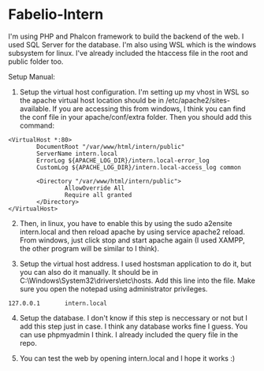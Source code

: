 # Fabelio-Intern

I'm using PHP and Phalcon framework to build the backend of the web. I used SQL Server for the database. I'm also using WSL which is the windows subsystem for linux. 
I've already included the htaccess file in the root and public folder too. 

Setup Manual:
1. Setup the virtual host configuration. I'm setting up my vhost in WSL so the apache virtual host location should be in /etc/apache2/sites-available.
If you are accessing this from windows, I think you can find the conf file in your apache/conf/extra folder. Then you should add this command:

```
<VirtualHost *:80>
        DocumentRoot "/var/www/html/intern/public"
        ServerName intern.local
        ErrorLog ${APACHE_LOG_DIR}/intern.local-error_log
        CustomLog ${APACHE_LOG_DIR}/intern.local-access_log common

        <Directory "/var/www/html/intern/public">
                AllowOverride All
                Require all granted
        </Directory>
</VirtualHost>
```

2. Then, in linux, you have to enable this by using the sudo a2ensite intern.local and then reload apache by using service apache2 reload. From windows, just click stop and start
apache again (I used XAMPP, the other program will be similar to I think).

3. Setup the virtual host address. I used hostsman application to do it, but you can also do it manually. It should be in C:\Windows\System32\drivers\etc\hosts. 
Add this line into the file. Make sure you open the notepad using administrator privileges.

```
127.0.0.1       intern.local
```

4. Setup the database. I don't know if this step is neccessary or not but I add this step just in case.
I think any database works fine I guess. You can use phpmyadmin I think. I already included the query file in the repo.

5. You can test the web by opening intern.local and I hope it works :)
